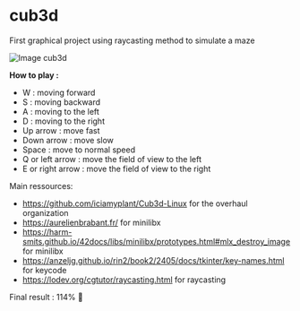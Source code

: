 # cub3d

First graphical project using raycasting method to simulate a maze

![Image cub3d](https://github.com/llescure/cub3d/blob/master/textures/image.png)

**How to play :**
* W : moving forward
* S : moving backward
* A : moving to the left
* D : moving to the right
* Up arrow : move fast
* Down arrow : move slow
* Space : move to normal speed
* Q or left arrow : move the field of view to the left
* E or right arrow : move the field of view to the right

Main ressources:
* https://github.com/iciamyplant/Cub3d-Linux for the overhaul organization
* https://aurelienbrabant.fr/ for minilibx
* https://harm-smits.github.io/42docs/libs/minilibx/prototypes.html#mlx_destroy_image for minilibx
* https://anzeljg.github.io/rin2/book2/2405/docs/tkinter/key-names.html for keycode
* https://lodev.org/cgtutor/raycasting.html for raycasting

Final result : 114% :100: 
